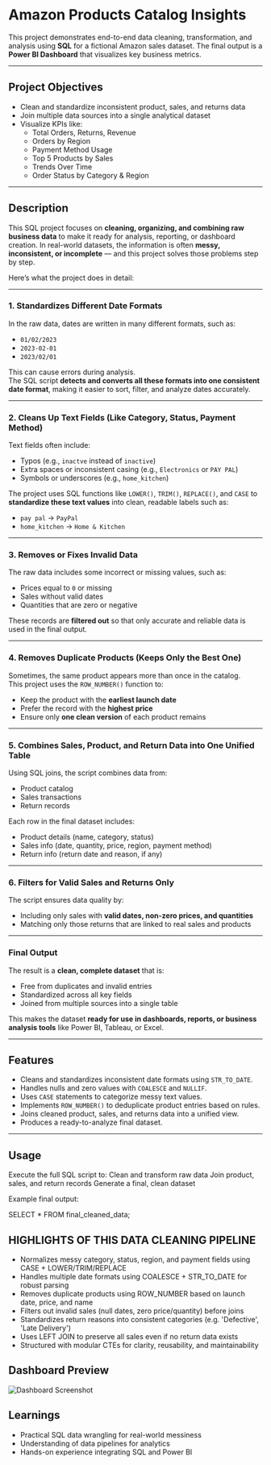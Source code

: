 # Amazon Products Catalog Insights 

This project demonstrates end-to-end data cleaning, transformation, and analysis using **SQL** for a fictional Amazon sales dataset. The final output is a **Power BI Dashboard** that visualizes key business metrics.


---
##  Project Objectives

- Clean and standardize inconsistent product, sales, and returns data
- Join multiple data sources into a single analytical dataset
- Visualize KPIs like:
  - Total Orders, Returns, Revenue
  - Orders by Region
  - Payment Method Usage
  - Top 5 Products by Sales
  - Trends Over Time
  - Order Status by Category & Region

---

##  Description

This SQL project focuses on **cleaning, organizing, and combining raw business data** to make it ready for analysis, reporting, or dashboard creation. In real-world datasets, the information is often **messy, inconsistent, or incomplete** — and this project solves those problems step by step.

Here’s what the project does in detail:

---

###  1. Standardizes Different Date Formats

In the raw data, dates are written in many different formats, such as:
- `01/02/2023`
- `2023-02-01`
- `2023/02/01`

This can cause errors during analysis.  
The SQL script **detects and converts all these formats into one consistent date format**, making it easier to sort, filter, and analyze dates accurately.

---

###  2. Cleans Up Text Fields (Like Category, Status, Payment Method)

Text fields often include:
- Typos (e.g., `inactve` instead of `inactive`)
- Extra spaces or inconsistent casing (e.g., ` Electronics ` or `PAY PAL`)
- Symbols or underscores (e.g., `home_kitchen`)

The project uses SQL functions like `LOWER()`, `TRIM()`, `REPLACE()`, and `CASE` to **standardize these text values** into clean, readable labels such as:
- `pay pal` → `PayPal`
- `home_kitchen` → `Home & Kitchen`

---

###  3. Removes or Fixes Invalid Data

The raw data includes some incorrect or missing values, such as:
- Prices equal to `0` or missing
- Sales without valid dates
- Quantities that are zero or negative

These records are **filtered out** so that only accurate and reliable data is used in the final output.

---

###  4. Removes Duplicate Products (Keeps Only the Best One)

Sometimes, the same product appears more than once in the catalog.  
This project uses the `ROW_NUMBER()` function to:
- Keep the product with the **earliest launch date**
- Prefer the record with the **highest price**
- Ensure only **one clean version** of each product remains

---

###  5. Combines Sales, Product, and Return Data into One Unified Table

Using SQL joins, the script combines data from:
-  Product catalog
-  Sales transactions
-  Return records

Each row in the final dataset includes:
- Product details (name, category, status)
- Sales info (date, quantity, price, region, payment method)
- Return info (return date and reason, if any)

---

###  6. Filters for Valid Sales and Returns Only

The script ensures data quality by:
- Including only sales with **valid dates, non-zero prices, and quantities**
- Matching only those returns that are linked to real sales and products

---

###  Final Output

The result is a **clean, complete dataset** that is:
- Free from duplicates and invalid entries
- Standardized across all key fields
- Joined from multiple sources into a single table

This makes the dataset **ready for use in dashboards, reports, or business analysis tools** like Power BI, Tableau, or Excel.


---

##  Features

- Cleans and standardizes inconsistent date formats using `STR_TO_DATE`.
- Handles nulls and zero values with `COALESCE` and `NULLIF`.
- Uses `CASE` statements to categorize messy text values.
- Implements `ROW_NUMBER()` to deduplicate product entries based on rules.
- Joins cleaned product, sales, and returns data into a unified view.
- Produces a ready-to-analyze final dataset.

---

 ## Usage

Execute the full SQL script to:
Clean and transform raw data
Join product, sales, and return records
Generate a final, clean dataset

Example final output:

SELECT * FROM final_cleaned_data;

 ##  HIGHLIGHTS OF THIS DATA CLEANING PIPELINE

-  Normalizes messy category, status, region, and payment fields using CASE + LOWER/TRIM/REPLACE
-  Handles multiple date formats using COALESCE + STR_TO_DATE for robust parsing
-  Removes duplicate products using ROW_NUMBER based on launch date, price, and name
-  Filters out invalid sales (null dates, zero price/quantity) before joins
-  Standardizes return reasons into consistent categories (e.g. 'Defective', 'Late Delivery')
-  Uses LEFT JOIN to preserve all sales even if no return data exists
-  Structured with modular CTEs for clarity, reusability, and maintainability

##  Dashboard Preview

![Dashboard Screenshot](<img width="1342" height="752" alt="Amazon Dashboard" src="https://github.com/user-attachments/assets/c5d1036b-b768-4aca-a8ca-594bda5cbffe" />
)



##  Learnings

- Practical SQL data wrangling for real-world messiness
- Understanding of data pipelines for analytics
- Hands-on experience integrating SQL and Power BI
